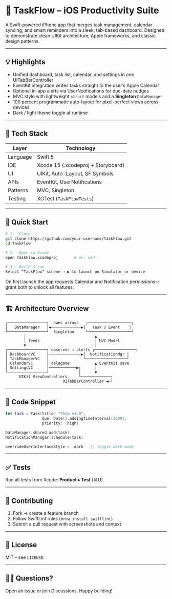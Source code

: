 # 📆 TaskFlow – iOS Productivity Suite

A Swift-powered iPhone app that merges task management, calendar syncing, and smart reminders into a sleek, tab-based dashboard. Designed to demonstrate clean UIKit architecture, Apple frameworks, and classic design patterns.

---

## 💡 Highlights

* Unified dashboard, task list, calendar, and settings in one UITabBarController
* EventKit integration writes tasks straight to the user’s Apple Calendar
* Optional in-app alerts via UserNotifications for due-date nudges
* MVC style with lightweight `struct` models and a **Singleton** `DataManager`
* 100 percent programmatic auto-layout for pixel-perfect views across devices
* Dark / light theme toggle at runtime

---

## 🔧 Tech Stack

| Layer    | Technology                         |
| -------- | ---------------------------------- |
| Language | Swift 5                            |
| IDE      | Xcode 15 (.xcodeproj + Storyboard) |
| UI       | UIKit, Auto-Layout, SF Symbols     |
| APIs     | EventKit, UserNotifications        |
| Patterns | MVC, Singleton                     |
| Testing  | XCTest (`TaskFlowTests`)           |

---

## 🚀 Quick Start

```bash
# 1 — Clone
git clone https://github.com/your-username/TaskFlow.git
cd TaskFlow

# 2 — Open in Xcode
open TaskFlow.xcodeproj       # or: xed .

# 3 — Build & run
Select “TaskFlow” scheme → ▶ to launch on Simulator or device
```

On first launch the app requests Calendar and Notification permissions—grant both to unlock all features.

---

## 🏗️ Architecture Overview

```
┌─────────────────┐  owns arrays   ┌───────────────────┐
│   DataManager   │◀─────────────▶│   Task / Event    │
└─────────────────┘  Singleton     └───────────────────┘
        │                              ▲
        │ feeds                        │ MVC Model
        ▼                              │
┌─────────────────┐ observer → alerts ┌──────────────────┐
│ DashboardVC     │──────────────▶│  NotificationMgr │
│ TaskManagerVC   │               └──────────────────┘
│ CalendarVC      │ delegate           ▲ EventKit save
│ SettingsVC      │────────────▶┐      │
└─────────────────┘             │      ▼
      UIKit ViewControllers     └─────────────┐
                         UITabBarController ◀─┘
```

---

## 📝 Code Snippet

```swift
let task = Task(title: "Ship v1.0",
                due: Date().addingTimeInterval(3600),
                priority: .high)

DataManager.shared.add(task)
NotificationManager.schedule(task)

overrideUserInterfaceStyle = .dark   // toggle dark mode
```

---

## ✅ Tests

Run all tests from Xcode: **Product ▸ Test** (⌘U).

---

## 🤝 Contributing

1. Fork → create a feature branch
2. Follow SwiftLint rules (`brew install swiftlint`)
3. Submit a pull request with screenshots and context

---

## 📄 License

MIT – see `LICENSE`.

---

## 🙋‍♂️ Questions?

Open an issue or join Discussions. Happy building!

```
```
